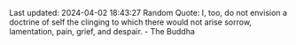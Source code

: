 Last updated: 2024-04-02 18:43:27
Random Quote: I, too, do not envision a doctrine of self the clinging to which there would not arise sorrow, lamentation, pain, grief, and despair. - The Buddha